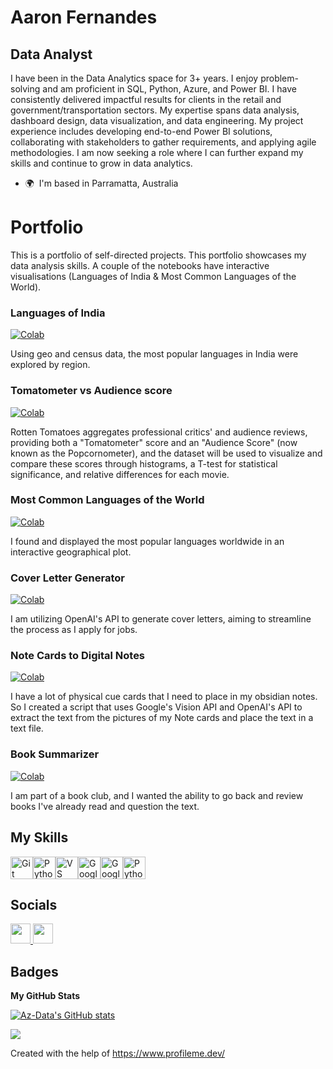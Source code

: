
Aaron Fernandes
================================

Data Analyst
------------

I have been in the Data Analytics space for 3+ years. I enjoy problem-solving and am proficient in SQL, Python, Azure, and Power BI. I have consistently delivered impactful results for clients in the retail and government/transportation sectors. My expertise spans data analysis, dashboard design, data visualization, and data engineering. My project experience includes developing end-to-end Power BI solutions, collaborating with stakeholders to gather requirements, and applying agile methodologies. I am now seeking a role where I can further expand my skills and continue to grow in data analytics.

* 🌍  I'm based in Parramatta, Australia


# Portfolio

This is a portfolio of self-directed projects. This portfolio showcases my data analysis skills. A couple of the notebooks have interactive visualisations (Languages of India & Most Common Languages of the World).  


### Languages of India 
[![Colab](https://colab.research.google.com/assets/colab-badge.svg)](https://colab.research.google.com/github/Az-Data/Portfolio/blob/master/Languages%20of%20India.ipynb)

Using geo and census data, the most popular languages in India were explored by region.


### Tomatometer vs Audience score
[![Colab](https://colab.research.google.com/assets/colab-badge.svg)](https://colab.research.google.com/github/Az-Data/Portfolio/blob/master/Rotten%20tomatoes%20-%20Tomatometer%20vs%20Audience%20score.ipynb)

Rotten Tomatoes aggregates professional critics' and audience reviews, providing both a "Tomatometer" score and an "Audience Score" (now known as the Popcornometer), and the dataset will be used to visualize and compare these scores through histograms, a T-test for statistical significance, and relative differences for each movie.


### Most Common Languages of the World
[![Colab](https://colab.research.google.com/assets/colab-badge.svg)](https://colab.research.google.com/github/Az-Data/Portfolio/blob/master/Most%20Common%20Languages%20of%20the%20World.ipynb)

I found and displayed the most popular languages worldwide in an interactive geographical plot. 


### Cover Letter Generator
[![Colab](https://colab.research.google.com/assets/colab-badge.svg)](https://colab.research.google.com/github/Az-Data/Portfolio/blob/master/Cover%20Letter%20Generator.ipynb)

I am utilizing OpenAI's API to generate cover letters, aiming to streamline the process as I apply for jobs.  


### Note Cards to Digital Notes
[![Colab](https://colab.research.google.com/assets/colab-badge.svg)](https://colab.research.google.com/github/Az-Data/Portfolio/blob/master/Note%20Cards%20to%20Digital%20Notes.ipynb)

I have a lot of physical cue cards that I need to place in my obsidian notes. So I created a script that uses Google's Vision API and OpenAI's API to extract the text from the pictures of my Note cards and place the text in a text file. 


### Book Summarizer
[![Colab](https://colab.research.google.com/assets/colab-badge.svg)](https://colab.research.google.com/github/Az-Data/Portfolio/blob/master/Book%20Summariser.ipynb)

I am part of a book club, and I wanted the ability to go back and review books I've already read and question the text.  


## My Skills

<p align="left">
<a href="https://git-scm.com/" target="_blank" rel="noreferrer"><img src="https://raw.githubusercontent.com/danielcranney/readme-generator/main/public/icons/skills/git-colored.svg" width="36" height="36" alt="Git" /></a><a href="https://www.python.org/" target="_blank" rel="noreferrer"><img src="https://raw.githubusercontent.com/danielcranney/readme-generator/main/public/icons/skills/python-colored.svg" width="36" height="36" alt="Python" /></a><a href="https://code.visualstudio.com/" target="_blank" rel="noreferrer"><img src="https://raw.githubusercontent.com/danielcranney/readme-generator/main/public/icons/skills/visualstudiocode.svg" width="36" height="36" alt="VS Code" /></a><a href="https://cloud.google.com/" target="_blank" rel="noreferrer"><img src="https://raw.githubusercontent.com/danielcranney/readme-generator/main/public/icons/skills/googlecloud-colored.svg" width="36" height="36" alt="Google Cloud" /></a><img src="https://www.svgrepo.com/show/354428/tableau-icon.svg" width="36" height="36" alt="Google Cloud" /></a><img src="https://uxwing.com/wp-content/themes/uxwing/download/brands-and-social-media/power-bi-icon.png" width="36" height="36" alt="Python" />
</p>


## Socials

<p align="left"> <a href="https://www.github.com/Az-Data" target="_blank" rel="noreferrer"> <picture> <source media="(prefers-color-scheme: dark)" srcset="https://raw.githubusercontent.com/danielcranney/readme-generator/main/public/icons/socials/github-dark.svg" /> <source media="(prefers-color-scheme: light)" srcset="https://raw.githubusercontent.com/danielcranney/readme-generator/main/public/icons/socials/github.svg" /> <img src="https://raw.githubusercontent.com/danielcranney/readme-generator/main/public/icons/socials/github.svg" width="32" height="32" /> </picture> </a> <a href="https://www.linkedin.com/in/aaron-fernandes-331237ab/" target="_blank" rel="noreferrer"> <picture> <source media="(prefers-color-scheme: dark)" srcset="https://raw.githubusercontent.com/danielcranney/readme-generator/main/public/icons/socials/linkedin-dark.svg" /> <source media="(prefers-color-scheme: light)" srcset="https://raw.githubusercontent.com/danielcranney/readme-generator/main/public/icons/socials/linkedin.svg" /> <img src="https://raw.githubusercontent.com/danielcranney/readme-generator/main/public/icons/socials/linkedin.svg" width="32" height="32" /> </picture> </a></p>

## Badges

<b>My GitHub Stats</b>

<a href="http://www.github.com/Az-Data"><img src="https://github-readme-stats.vercel.app/api?username=Az-Data&show_icons=true&hide=&count_private=true&title_color=0891b2&text_color=ffffff&icon_color=0891b2&bg_color=1c1917&hide_border=true&show_icons=true" alt="Az-Data's GitHub stats" /></a>

<a href="http://www.github.com/Az-Data"><img src="https://github-readme-streak-stats.herokuapp.com/?user=Az-Data&stroke=ffffff&background=1c1917&ring=0891b2&fire=0891b2&currStreakNum=ffffff&currStreakLabel=0891b2&sideNums=ffffff&sideLabels=ffffff&dates=ffffff&hide_border=true" /></a>


Created with the help of https://www.profileme.dev/
